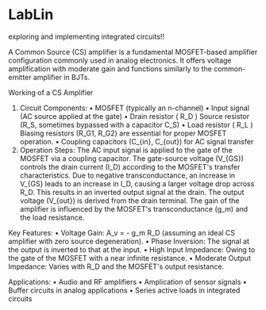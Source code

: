 # LabLin
exploring and implementing integrated circuits!!


A Common Source (CS) amplifier is a fundamental MOSFET-based amplifier configuration commonly used in analog electronics. It offers voltage amplification with moderate gain and functions similarly to the common-emitter amplifier in BJTs.

Working of a CS Amplifier
 1. Circuit Components:
 • MOSFET (typically an n-channel)
 • Input signal (AC source applied at the gate)
 • Drain resistor ( R_D )
Source resistor (R_S, sometimes bypassed with a capacitor C_S)
 • Load resistor ( R_L )
Biasing resistors (R_G1, R_G2) are essential for proper MOSFET operation.
• Coupling capacitors (C_{in}, C_{out}) for AC signal transfer
 2. Operation Steps: The AC input signal is applied to the gate of the MOSFET via a coupling capacitor.
The gate-source voltage (V_{GS}) controls the drain current (I_D) according to the MOSFET's transfer characteristics.
Due to negative transconductance, an increase in V_{GS} leads to an increase in I_D, causing a larger voltage drop across R_D. This results in an inverted output signal at the drain.
The output voltage (V_{out}) is derived from the drain terminal.
The gain of the amplifier is influenced by the MOSFET's transconductance (g_m) and the load resistance.


Key Features:
•	Voltage Gain: A_v = - g_m R_D  (assuming an ideal CS amplifier with zero source degeneration).
•	Phase Inversion: The signal at the output is inverted to that at the input.
•	High Input Impedance: Owing to the gate of the MOSFET with a near infinite resistance.
•	Moderate Output Impedance: Varies with  R_D  and the MOSFET's output resistance.

Applications:
•	Audio and RF amplifiers
•	Amplication of sensor signals
•	Buffer circuits in analog applications
•	Series active loads in integrated circuits
